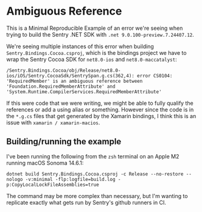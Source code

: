# Ambiguous Reference

This is a Minimal Reproducible Example of an error we're seeing when trying to build the Sentry .NET SDK with `.net 9.0.100-preview.7.24407.12`.

We're seeing multiple instances of this error when building `Sentry.Bindings.Cocoa.csproj`, which is the bindings project we have to wrap the Sentry Cocoa SDK for `net8.0-ios` and `net8.0-maccatalyst`:
```
/Sentry.Bindings.Cocoa/obj/Release/net8.0-ios/iOS/Sentry.CocoaSdk/SentrySpan.g.cs(362,4): error CS0104: 'RequiredMember' is an ambiguous reference between 'Foundation.RequiredMemberAttribute' and 'System.Runtime.CompilerServices.RequiredMemberAttribute'
```

If this were code that we were writing, we might be able to fully qualify the references or add a using alias or something. However since the code is in the `*.g.cs` files that get generated by the Xamarin bindings, I think this is an issue with `xamarin / xamarin-macios`.

## Building/running the example

I've been running the following from the `zsh` terminal on an Apple M2 running macOS Sonoma 14.6.1:
```
dotnet build Sentry.Bindings.Cocoa.csproj -c Release --no-restore --nologo -v:minimal -flp:logfile=build.log -p:CopyLocalLockFileAssemblies=true
```

The command may be more complex than necessary, but I'm wanting to replicate exactly what gets run by Sentry's github runners in CI. 
